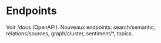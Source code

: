 # Endpoints

Voir /docs (OpenAPI). Nouveaux endpoints: search/semantic, relations/sources, graph/cluster, sentiment/*, topics.
